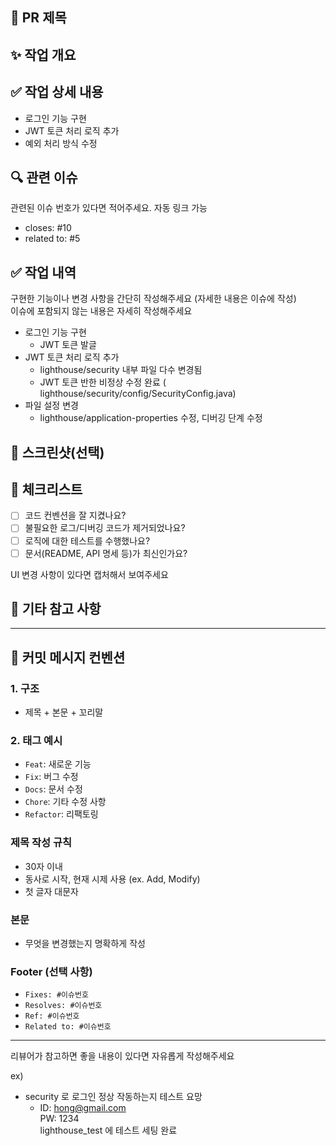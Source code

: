 
## 📌 PR 제목
<!--
형식: [태그] 작업 제목
예: [feat] 사용자 로그인 기능 구현
-->


## ✨ 작업 개요
<!-- 이 PR에서 어떤 작업을 했는지 한 줄 요약 -->

## ✅ 작업 상세 내용
<!-- 구현한 기능이나 변경 사항을 자세히 적어주세요 -->

- 로그인 기능 구현
- JWT 토큰 처리 로직 추가
- 예외 처리 방식 수정

## 🔍 관련 이슈
<!-- 관련된 이슈 번호가 있다면 적어주세요. 자동 링크 가능 -->

관련된 이슈 번호가 있다면 적어주세요. 자동 링크 가능

- closes: #10
- related to: #5


## ✅ 작업 내역

구현한 기능이나 변경 사항을 간단히 작성해주세요 (자세한 내용은 이슈에 작성)  
이슈에 포함되지 않는 내용은 자세히 작성해주세요

- 로그인 기능 구현
  - JWT 토큰 발글
- JWT 토큰 처리 로직 추가
  - lighthouse/security 내부 파일 다수 변경됨
  - JWT 토큰 반한 비정상 수정 완료 ( lighthouse/security/config/SecurityConfig.java)
- 파일 설정 변경
  - lighthouse/application-properties 수정, 디버깅 단계 수정

## 📸 스크린샷(선택)
<!-- UI 변경 사항이 있다면 캡처해서 보여주세요 -->

## 📝 체크리스트
<!-- 아래 항목들을 확인해보세요. 필요 시 항목을 추가/삭제해도 됩니다. -->

- [ ] 코드 컨벤션을 잘 지켰나요?
- [ ] 불필요한 로그/디버깅 코드가 제거되었나요?
- [ ] 로직에 대한 테스트를 수행했나요?
- [ ] 문서(README, API 명세 등)가 최신인가요?

UI 변경 사항이 있다면 캡처해서 보여주세요

## 📎 기타 참고 사항
<!-- 리뷰어가 참고하면 좋을 내용이 있다면 자유롭게 작성해주세요 -->

---

## 📌 커밋 메시지 컨벤션

### 1. 구조
- 제목 + 본문 + 꼬리말

### 2. 태그 예시
- `Feat`: 새로운 기능
- `Fix`: 버그 수정
- `Docs`: 문서 수정
- `Chore`: 기타 수정 사항
- `Refactor`: 리팩토링

### 제목 작성 규칙
- 30자 이내
- 동사로 시작, 현재 시제 사용 (ex. Add, Modify)
- 첫 글자 대문자

### 본문
- 무엇을 변경했는지 명확하게 작성

### Footer (선택 사항)
- `Fixes: #이슈번호`
- `Resolves: #이슈번호`
- `Ref: #이슈번호`
- `Related to: #이슈번호`

---

리뷰어가 참고하면 좋을 내용이 있다면 자유롭게 작성해주세요

ex)

- security 로 로그인 정상 작동하는지 테스트 요망
  - ID: hong@gmail.com  
    PW: 1234  
    lighthouse_test 에 테스트 세팅 완료
